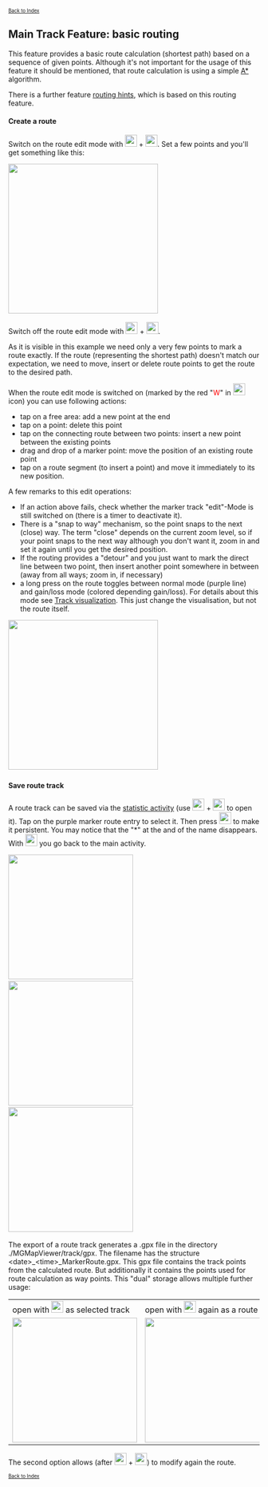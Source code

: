 <small><small>[Back to Index](../../../index.md)</small></small>

## Main Track Feature: basic routing

This feature provides a basic route calculation (shortest path) based on a sequence of given points. Although it's not important for the usage of this feature
it should be mentioned, that route calculation is using a simple [A\*](https://de.wikipedia.org/wiki/A*-Algorithmus) algorithm.

There is a further feature [routing hints](../../FurtherFeatures/RoutingHints/hints.md), which is based on this routing feature.

#### Create a route

Switch on the route edit mode with <img src="../../../icons/group_marker1.svg" width="24"/> + <img src="../../../icons/mtlr2.svg" width="24"/>.
Set a few points and you'll get something like this:

<img src="./RT1.png" width="300" />&nbsp;

Switch off the route edit mode with <img src="../../../icons/group_marker2.svg" width="24"/> + <img src="../../../icons/mtlr.svg" width="24"/>.

As it is visible in this example we need only a very few points to mark a route exactly. If the route (representing the shortest path)
doesn't match our expectation, we need to move, insert or delete route points to get the route to the desired path.

When the route edit mode is switched on (marked by the red "<span style="color:red">W</span>" in <img src="../../../icons/group_marker2.svg" width="24"/> icon) you
can use following actions:
- tap on a free area: add a new point at the end
- tap on a point: delete this point
- tap on the connecting route between two points: insert a new point between the existing points
- drag and drop of a marker point: move the position of an existing route point
- tap on a route segment (to insert a point) and move it immediately to its new position.

A few remarks to this edit operations:
- If an action above fails, check whether the marker track "edit"-Mode is still switched on (there is a timer to deactivate it).
- There is a "snap to way" mechanism, so the point snaps to the next (close) way. The term "close" depends on the current zoom level, so if your point snaps
to the next way although you don't want it, zoom in and set it again until you get the desired position.
- If the routing provides a "detour" and you just want to mark the direct line between two point, then insert another point somewhere in between (away from all ways;
zoom in, if necessary)
- a long press on the route toggles between normal mode (purple line) and gain/loss mode (colored depending gain/loss). For details about this mode see
[Track visualization](../../MainTrackFeatures/TrackVisualization/trackvisu.md). This just change the visualisation, but not the route itself.

<img src="./RT2.png" width="300" />&nbsp;



#### Save route track

A route track can be saved via the [statistic activity](../../FurtherFeatures/Statistic/statistic.md)
(use <img src="../../../icons/group_task.svg" width="24"/> + <img src="../../../icons/statistik.svg" width="24"/> to open it).
Tap on the purple marker route entry to select it.
Then press <img src="../../../icons/save.svg" width="24"/> to make it persistent. You may notice that the "*" at the and of the name disappears.
With <img src="../../../icons/back.svg" width="24"/> you go back to the main activity.

<img src="./RE1.png" width="250" />&nbsp;
<img src="./RE2.png" width="250" />&nbsp;
<img src="./RE3.png" width="250" />&nbsp;


The export of a route track generates a .gpx file in the directory ./MGMapViewer/track/gpx.
The filename has the structure \<date>_\<time>_MarkerRoute.gpx. This gpx file contains the
track points from the calculated route. But additionally it contains the points used for route
calculation as way points. This "dual" storage allows multiple further usage:
<table>
<tr><td>open with <img src="../../../icons/show.svg" width="24"/> as selected track</td><td>open with <img src="../../../icons/mtlr.svg" width="24"/> again as a route</td></tr>
<tr><td><img src="./RO1.png" width="250" /></td><td><img src="./RO2.png" width="250" /></td></tr>

</table>
The second option allows (after <img src="../../../icons/group_marker1.svg" width="24"/> + <img src="../../../icons/mtlr2.svg" width="24"/>) to modify again the route.



<small><small>[Back to Index](../../../index.md)</small></small>